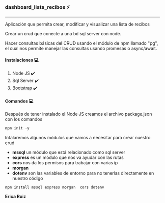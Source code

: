 ### dashboard_lista_recibos :zap:

*****
Aplicación que permita crear, modificar y visualizar una lista de recibos


Crear un crud que conecte a una bd sql server con node.

Hacer consultas básicas del CRUD usando el módulo de npm llamado "pg", el cual nos permite manejar las consultas usando promesas o async/await.

#### Instalaciones :computer:

1. Node JS :heavy_check_mark:
2. Sql Server :heavy_check_mark: 
3. Bootstrap :heavy_check_mark:


#### Comandos :computer:

Después de tener instalado el Node JS creamos el archivo package.json con los comandos

```python
npm init -y
```

Intalaremos algunos módulos que vamos a necesitar para crear nuestro crud

- **mssql** un módulo que está relacionado como sql server
- **express** es un módulo que nos va ayudar con las rutas
- **cors** nos da los permisos para trabajar con varias ip
- **morgan**
- **dotenv** son las variables de entorno para no tenerlas directamente en nuestro código

```
npm install mssql express morgan  cors dotenv
```


**Erica Ruiz**
